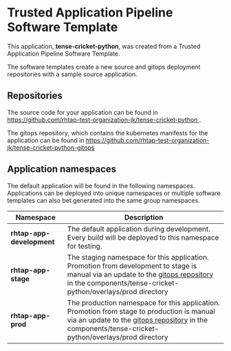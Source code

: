 # Trusted Application Pipeline Software Template

This application, **tense-cricket-python**, was created from a Trusted Application Pipeline Software Template.

The software templates create a new source and gitops deployment repositories with a sample source application. 

## Repositories

The source code for your application can be found in [https://github.com/rhtap-test-organization-jk/tense-cricket-python ](https://github.com/rhtap-test-organization-jk/tense-cricket-python ).
 
The gitops repository, which contains the kubernetes manifests for the application can be found in 
[https://github.com/rhtap-test-organization-jk/tense-cricket-python-gitops ](https://github.com/rhtap-test-organization-jk/tense-cricket-python-gitops ) 

## Application namespaces 

The default application will be found in the following namespaces. Applications can be deployed into unique namespaces or multiple software templates can also bet generated into the same group namespaces.  

|  Namespace   |  Description   |  
| -------- | -------- |   
| **rhtap-app-development** | The default application during development. Every build will be deployed to this namespace for testing. | 
| **rhtap-app-stage** | The staging namespace for this application. Promotion from development to stage is manual via an update to the [gitops repository](https://github.com/rhtap-test-organization-jk/tense-cricket-python-gitops ) in the components/tense-cricket-python/overlays/prod directory |  
| **rhtap-app-prod** | The production namespace for this application. Promotion from stage to production is manual via an update to the [gitops repository](https://github.com/rhtap-test-organization-jk/tense-cricket-python-gitops ) in the components/tense-cricket-python/overlays/prod directory | 